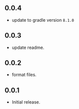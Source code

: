 ## 0.0.4

- update to gradle version `8.1.0`

## 0.0.3

- update readme.

## 0.0.2

- format files.

## 0.0.1

- Initial release.